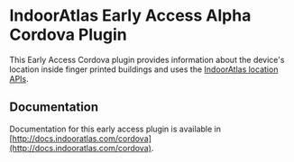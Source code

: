 <!--
#
# Licensed to the Apache Software Foundation (ASF) under one
# or more contributor license agreements.  See the NOTICE file
# distributed with this work for additional information
# regarding copyright ownership.  The ASF licenses this file
# to you under the Apache License, Version 2.0 (the
# "License"); you may not use this file except in compliance
# with the License.  You may obtain a copy of the License at
#
# http://www.apache.org/licenses/LICENSE-2.0
#
# Unless required by applicable law or agreed to in writing,
# software distributed under the License is distributed on an
# "AS IS" BASIS, WITHOUT WARRANTIES OR CONDITIONS OF ANY
#  KIND, either express or implied.  See the License for the
# specific language governing permissions and limitations
# under the License.
#
-->

# IndoorAtlas Early Access Alpha Cordova Plugin

This Early Access Cordova plugin provides information about the device's location inside finger printed buildings and uses the [IndoorAtlas location APIs](http://docs.indooratlas.com/cordova/).

## Documentation
Documentation for this early access plugin is available in [http://docs.indooratlas.com/cordova](http://docs.indooratlas.com/cordova).

